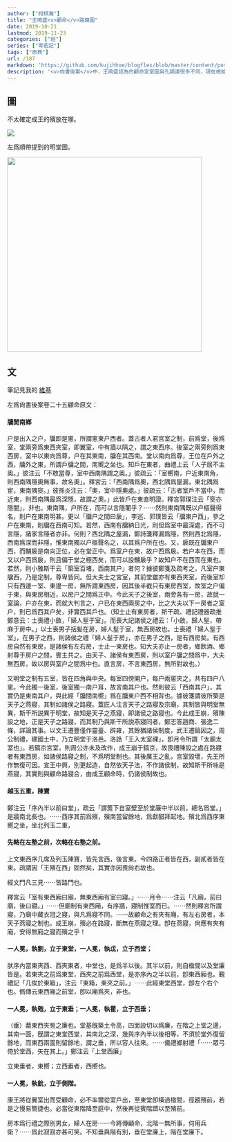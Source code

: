 ```yaml
---
author: ["柯棋瀚"]
title: "王鳴盛<v>顧命</v>路寢圖"
date: 2019-10-21
lastmod: 2019-11-23
categories: ["經"]
series: ["雩若記"]
tags: ["原典"]
url: /187
markdown: 'https://github.com/kujihhoe/blogflex/blob/master/content/post/187後案顧命圖.md'
description: '<v>尙書後案</v>中，王鳴盛認為的顧命宮室圖與孔穎達很多不同，現在根據王鳴盛的說法畫下圖。但孫星衍還是認爲這裏是明堂'
---
```


## 圖

不太確定成王的殯放在哪。

<img src="https://pic.superbed.cn/item/5dafdd6b8b58bc7bf7ccd99b.jpg">

左爲順帶提到的明堂圖。

<img src="https://pic.superbed.cn/item/5dac0f9f451253d17823ce5a.jpg" width="450">

## 文

筆記見我的 [維基](https://wiki.kqh.me/?file=010-%E7%AD%86%E8%A8%98/007-%E5%B0%99%E6%9B%B8/050-%E9%A1%A7%E5%91%BD%E5%BA%B7%E7%8E%8B%E4%B9%8B%E8%AA%A5)

左爲<v>尙書後案</v>卷二十五<v>顧命</v>原文：

#### 牗閒南鄕

户是出入之户，牖即是窻，所謂窻東户西者。蓋古者人君宮室之制，前爲堂，後爲室，堂兩旁爲東西夾室，即翼室，中有牆以隔之，謂之東西序。後室之兩旁則爲東西房，室中以東向爲尊，户在其東南，牖在其西南。堂以南向爲尊，王位在戶外之西，牗外之東，所謂戶牗之間，南嚮之坐也。知戶在東者，<v>曲禮上</v>云「人子居不主奧。」彼注云「不敢當尊，室中西南隅謂之奧。」彼疏云：「室嚮南，户近東南角，則西南隅隱奧無事，故名奧」。<v>釋宮</v>云：「西南隅爲奧，西北隅爲屋漏，東北隅爲宦，東南隅窔。」彼孫炎注云：「奧，室中隱奧處。」彼疏云：「古者室戶不當中，而近東，則西南隅最爲深隱，故謂之奧。」此皆戶在東直明證。<v>釋宮</v>郭璞注云「窔亦隱闇」，非也。東南隅，户所在，而可以言隱闍乎？⋯⋯然則東南隅既以户樞聲得名，則户在東南明甚。更以「牖户之間曰扆」，李巡、郭璞皆云「牖東户西」，參之户在東南，則牖在西南可知。若然，西南有牖納日光，則但爲室中最深處，而不可言隱，諸家言隱者亦非。何則？西北隅之屋漏，鄭<v>詩</v>箋釋漏爲隱，然則西北爲隱，西南爲深而非隱，惟東南獨以户樞聲名之，以其爲户所在也。又，扆既在牖東户西，而黼扆是南向正位，必在堂正中。爲室户在東，故户西爲扆。若户本在西，而又以户西爲扆，則且偏于堂之極西矣，而可以設黼扆乎？故知户不在西而在東也。若然，則<v>小雅</v><v>斯干</v>云「築室百堵，西南其户」者何？據彼鄭箋及疏考之，凡室户東牖西，乃是定制，尊卑皆同。但大夫士之宮室，其前堂雖亦有東西夾室，而後室却只有西邊一室、東邊一房，無所謂東西房，因其後半截只有東房西室，故室之户偏于東，與東房相近，以房户之間爲正中。今此天子之後室，兩旁各有一房，故就一室論，户亦在東，而就大判言之，户已在東西兩房之中，比之大夫以下一房者之室户，則已爲西其户矣，非實西其戶也。（知士止有東房者，<v>斯干</v>疏、<v>禮記</v><v>禮器</v>疏推鄭意云：<v>士喪禮</v>小斂，「婦人髽于室」。而<v>喪大記</v>諸侯之禮云：「小斂，歸人髽，帶麻于房中。」以<v>士喪</v>男子括髪在房，婦人髽于室，無西房故也。<v>士喪禮</v>「婦人髽于室」，在男子之西，則諸侯之禮「婦人髽于房」，亦在男子之西，是有西房矣。有西房自然有東房，是諸侯有左右房，士止一東房也。知大夫亦止一房者，<v>鄉飲酒</v>、<v>鄉射</v>尊于房户之間，賓主共之。由天子、諸侯有東西房，則以室户牖之間爲中，大夫無西房，故以房與室户之間爲中也。直言房，不言東西房，無所對故也。）

又明堂之制有五室，皆在四角與中央。每室四傍開户，每户兩窻夾之，共有四户八窻。今此獨一後室，後室獨一南户耳，故言南其户也。然則彼云「西南其户」，其實仍是東南其户，與此經「牖間南嚮」爲在牖東户西不相背也。據彼箋謂彼所築是天子之燕寢，其制如諸侯之路寢。蓋<v>匠人</v>注言天子之路寢及宗廟，其制皆與明堂無異，<v>斯干</v>所説異于明堂，故知是天子之燕寢，即諸侯之路寢也。今此成王崩，殯陳設之地，正是天子之路寢，而其制乃與<v>斯干</v>所説燕寢同者，<v>鄭志</v>答趙商、張逸二條，詳論其事。以文王遷豐僅作靈臺、辟雍，其餘猶諸侯制度，武王遷鎬因之，周公制禮，建國土中，乃立明堂于洛邑。<v>洛誥</v>「王入太室祼」，卽<v>月令</v>所謂「太廟太室也」。若鎬京宮室，則周公亦未及改作，成王崩于鎬京，故喪禮陳設之處在路寢者有東西房，如諸侯路寢之制，不爲明堂制也。其後厲王之亂，宮室毀壞，先王所作無復可因。宣王中興，別更起造，自然依天子法，不作諸侯制，故知<v>斯干</v>所咏是燕寢，其實則與<v>顧命</v>路寢合，由成王顧命時，仍諸侯制故也。

#### 越玉五重，陳寶

鄭注云「序內半以前曰堂」，疏云「謂簷下自室壁至於堂廉中半以前，總名爲堂。」是牆南北長也。⋯⋯西序其前爲殯，殯南當留餘地，爲獻醋拜起地。殯北爲西序東嚮之坐，坐北列玉二重，

#### 先輅在左塾之前，次輅在右塾之前。

上文東西序几席及列玉陳寶，皆先言西，後言東。今四路正者皆在西，副貳者皆在東。疏謂因「王殯在西」固然矣，其實亦因喪尙右故也。

經文門凡三見⋯⋯皆路門也。

<v>釋宮</v>云「室有東西廂曰廟，無東西廂有室曰寢。」⋯⋯<v>月令</v>⋯⋯注云「凡廟，前曰廟，後曰寢。」⋯⋯但廟制有東西廂，有序牆，寢制惟室而已。⋯⋯然則<v>釋宮</v>所謂寢，乃廟中藏衣冠之寢，與凡爲寢不同。⋯⋯故<v>顧命</v>之有夾有廂，有左右房者，本天子燕寢之制也。成王崩，殯必在路寢，斷無在燕寢之理。卽在燕寢，尙應有夾有廂，安得無廂之寢而殯之乎！

#### 一人冕，執劉，立于東堂，一人冕，執戉，立于西堂；

肰序內當東夾西、西夾東者，中堂也，是爲半以後。其半以前，則自楹間以及堂廉皆是。若東夾之前爲東堂，西夾之前爲西堂，是亦序內之半以前，卽東西廂也。<v>覲禮</v><v>記</v>「几俟於東箱」，注云「東箱，東夾之前。」⋯⋯此經東堂西堂，卽左个右个也。僞傳云東西廂之前堂，卽以廂爲夾，非也。

#### 一人冕，執戣，立于東垂；一人冕，執瞿，立于西垂；

（垂）葢東西夾㫄之廉也。堂基旣築土令高，四面設切以爲廉，在階之上堂之邊，其南一面，旣謂之東堂西堂，其南北之深，幾與序內半以後相等，不須於堂外復留餘地，而東西兩面則留餘地，謂之垂，所以容人往來。⋯⋯<v>儀禮</v><v>鄉射禮</v>「⋯⋯眾弓倚於堂西，矢在其上。」鄭注云「上堂西廉」

立東垂者，東嚮；立西垂者，西嚮也。

#### 一人冕，執鈗，立于側階。

康王將從翼室出而受顧命，必不率爾從室戶出，至東堂卽橫過楹間，徑趨殯前，若是之慢易簡捷也。必當從東階降至庭中，然後再從賓階躋以至殯前。

房本爲行禮之際別男女，婦人在房⋯⋯今將傳顧命，北階一無所事，何用兵衛？⋯⋯爲此寂寂亦甚可笑。不知垂與階有別，垂在堂廉上，階在堂廉下。
